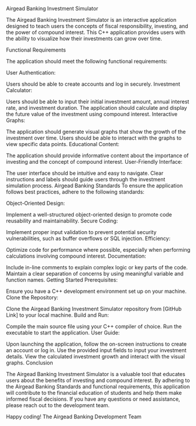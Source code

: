 Airgead Banking Investment Simulator

The Airgead Banking Investment Simulator is an interactive application designed to teach users the concepts of fiscal responsibility, investing, and the power of compound interest. This C++ application provides users with the ability to visualize how their investments can grow over time.

Functional Requirements

The application should meet the following functional requirements:

User Authentication:

Users should be able to create accounts and log in securely.
Investment Calculator:

Users should be able to input their initial investment amount, annual interest rate, and investment duration.
The application should calculate and display the future value of the investment using compound interest.
Interactive Graphs:

The application should generate visual graphs that show the growth of the investment over time.
Users should be able to interact with the graphs to view specific data points.
Educational Content:

The application should provide informative content about the importance of investing and the concept of compound interest.
User-Friendly Interface:

The user interface should be intuitive and easy to navigate.
Clear instructions and labels should guide users through the investment simulation process.
Airgead Banking Standards
To ensure the application follows best practices, adhere to the following standards:

Object-Oriented Design:

Implement a well-structured object-oriented design to promote code reusability and maintainability.
Secure Coding:

Implement proper input validation to prevent potential security vulnerabilities, such as buffer overflows or SQL injection.
Efficiency:

Optimize code for performance where possible, especially when performing calculations involving compound interest.
Documentation:

Include in-line comments to explain complex logic or key parts of the code.
Maintain a clear separation of concerns by using meaningful variable and function names.
Getting Started
Prerequisites:

Ensure you have a C++ development environment set up on your machine.
Clone the Repository:

Clone the Airgead Banking Investment Simulator repository from [GitHub Link] to your local machine.
Build and Run:

Compile the main source file using your C++ compiler of choice.
Run the executable to start the application.
User Guide:

Upon launching the application, follow the on-screen instructions to create an account or log in.
Use the provided input fields to input your investment details.
View the calculated investment growth and interact with the visual graphs.
Conclusion

The Airgead Banking Investment Simulator is a valuable tool that educates users about the benefits of investing and compound interest. By adhering to the Airgead Banking Standards and functional requirements, this application will contribute to the financial education of students and help them make informed fiscal decisions. If you have any questions or need assistance, please reach out to the development team.

Happy coding!
The Airgead Banking Development Team
